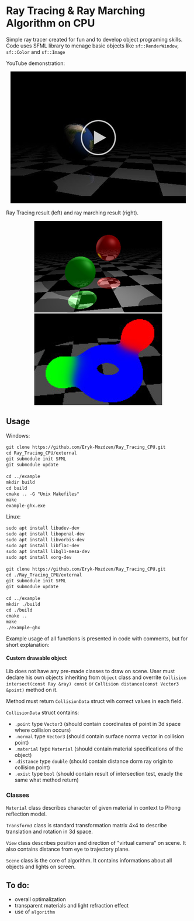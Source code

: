 # Ray Tracing & Ray Marching Algorithm on CPU
Simple ray tracer created for fun and to develop object programing skills.
Code uses SFML library to menage basic objects like `sf::RenderWindow`, `sf::Color` and `sf::Image`

YouTube demonstration:

<p align="center">
  <a href="https://www.youtube.com/watch?v=VN4jbGkxlCg">
    <img src="/docs/readme/yt2_photo_button.jpg">
  </a>
</p>

Ray Tracing result (left) and ray marching result (right).

<p align="center">
  <img src="/docs/readme/ray_tracing.jpg" width="350" height="250" />
  <img src="/docs/readme/ray_marching.jpg" width="350" height="250" />
</p>

## Usage

Windows:
```
git clone https://github.com/Eryk-Mozdzen/Ray_Tracing_CPU.git
cd Ray_Tracing_CPU/external
git submodule init SFML
git submodule update

cd ../example
mkdir build
cd build
cmake .. -G "Unix Makefiles"
make
example-ghx.exe
```
Linux:
```
sudo apt install libudev-dev
sudo apt install libopenal-dev
sudo apt install libvorbis-dev
sudo apt install libflac-dev
sudo apt install libgl1-mesa-dev
sudo apt install xorg-dev

git clone https://github.com/Eryk-Mozdzen/Ray_Tracing_CPU.git
cd ./Ray_Tracing_CPU/external
git submodule init SFML
git submodule update

cd ../example
mkdir ./build
cd ./build
cmake .. 
make
./example-ghx
```
Example usage of all functions is presented in code with comments, but for short explanation:

#### Custom drawable object
Lib does not have any pre-made classes to draw on scene. User must declare his own objects inheriting from `Object` class and overrite
`Collision intersect(const Ray &ray) const` or `Collision distance(const Vector3 &point)` method on it.

Method must return `CollisionData` struct wih correct values in each field.

`CollisionData` struct contains:
- `.point` type `Vector3` (should contain coordinates of point in 3d space where collision occurs)
- `.normal` type `Vector3` (should contain surface norma vector in collision point)
- `.material` type `Material` (should contain material specifications of the object)
- `.distance` type `double` (should contain distance dorm ray origin to collision point)
- `.exist` type `bool` (should contain result of intersection test, exacly the same what method return)

### Classes
`Material` class describes character of given material in context to Phong reflection model.

`Transform3` class is standard transformation matrix 4x4 to describe translation and rotation in 3d space.

`View` class describes position and direction of "virtual camera" on scene. It also contains distance from eye to trajectory plane.

`Scene` class is the core of algorithm. It contains informations about all objects and lights on screen.

## To do:
- overall optimalization
- transparent materials and light refraction effect
- use of `algorithm`